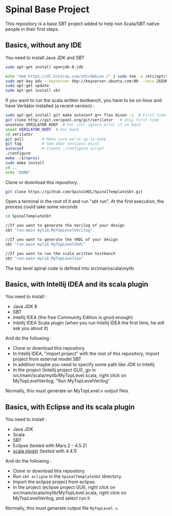 Spinal Base Project
============
This repository is a base SBT project added to help non Scala/SBT native people in their first steps.

## Basics, without any IDE

You need to install Java JDK and SBT

```sh
sudo apt-get install openjdk-8-jdk

echo "deb https://dl.bintray.com/sbt/debian /" | sudo tee -a /etc/apt/sources.list.d/sbt.list
sudo apt-key adv --keyserver hkp://keyserver.ubuntu.com:80 --recv 2EE0EA64E40A89B84B2DF73499E82A75642AC823
sudo apt-get update
sudo apt-get install sbt
```

If you want to run the scala written testbench, you have to be on linux and have Verilator installed (a recent version) :

```sh
sudo apt-get install git make autoconf g++ flex bison -y  # First time prerequisites
git clone http://git.veripool.org/git/verilator   # Only first time
unsetenv VERILATOR_ROOT  # For csh; ignore error if on bash
unset VERILATOR_ROOT  # For bash
cd verilator
git pull        # Make sure we're up-to-date
git tag         # See what versions exist
autoconf        # Create ./configure script
./configure
make -j$(nproc)
sudo make install
cd ..
echo "DONE"

```

Clone or download this repository.

```sh
git clone https://github.com/SpinalHDL/SpinalTemplateSbt.git
```

Open a terminal in the root of it and run "sbt run". At the first execution, the process could take some seconds

```sh
cd SpinalTemplateSbt

//If you want to generate the Verilog of your design
sbt "run-main mylib.MyTopLevelVerilog"

//If you want to generate the VHDL of your design
sbt "run-main mylib.MyTopLevelVhdl"

//If you want to run the scala written testbench
sbt "run-main mylib.MyTopLevelSim"
```

The top level spinal code is defined into src\main\scala\mylib

## Basics, with Intellij IDEA and its scala plugin

You need to install :

- Java JDK 8
- SBT
- Intellij IDEA (the free Community Edition is good enough)
- Intellij IDEA Scala plugin (when you run Intellij IDEA the first time, he will ask you about it)

And do the following :

- Clone or download this repository.
- In Intellij IDEA, "import project" with the root of this repository, Import project from external model SBT
- In addition maybe you need to specify some path like JDK to Intellij
- In the project (Intellij project GUI), go in src/main/scala/mylib/MyTopLevel.scala, right click on MyTopLevelVerilog, "Run MyTopLevelVerilog"

Normally, this must generate an MyTopLevel.v output files.

## Basics, with Eclipse and its scala plugin

You need to install :

- Java JDK
- Scala
- SBT
- Eclipse (tested with Mars.2 - 4.5.2)
- [scala plugin](http://scala-ide.org/) (tested with 4.4.1)

And do the following :

- Clone or download this repository.
- Run ```sbt eclipse``` in the ```SpinalTemplateSbt``` directory.
- Import the eclipse project from eclipse.
- In the project (eclipse project GUI), right click on src/main/scala/mylib/MyTopLevel.scala, right click on MyTopLevelVerilog, and select run it

Normally, this must generate output file ```MyTopLevel.v```.

